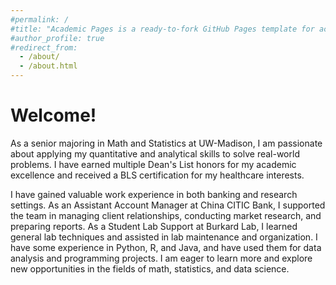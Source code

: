 ```yaml
---
#permalink: /
#title: "Academic Pages is a ready-to-fork GitHub Pages template for academic personal websites"
#author_profile: true
#redirect_from: 
  - /about/
  - /about.html
---
```


Welcome!
======
As a senior majoring in Math and Statistics at UW-Madison, I am passionate about applying my quantitative and analytical skills to solve real-world problems. I have earned multiple Dean's List honors for my academic excellence and received a BLS certification for my healthcare interests.

I have gained valuable work experience in both banking and research settings. As an Assistant Account Manager at China CITIC Bank, I supported the team in managing client relationships, conducting market research, and preparing reports. As a Student Lab Support at Burkard Lab, I learned general lab techniques and assisted in lab maintenance and organization. I have some experience in Python, R, and Java, and have used them for data analysis and programming projects. I am eager to learn more and explore new opportunities in the fields of math, statistics, and data science.
